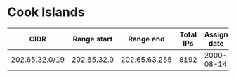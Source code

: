# Cook Islands

CIDR               | Range start     | Range end       | Total IPs  | Assign date | Owner
------------------ | --------------- | --------------- | ---------- | ----------- | -----
202.65.32.0/19     | 202.65.32.0     | 202.65.63.255   | 8192       | 2000-08-14  | 
